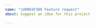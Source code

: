 ```yaml
---
name: "\U0001F389 Feature request"
about: Suggest an idea for this project

---
```


<!--
Please report issues regarding specific projects in their respective issue trackers, e.g.:
 - Pekko HTTP: https://github.com/apache/incubator-pekko-http/issues
 - Pekko Connectors: https://github.com/apache/incubator-pekko-connectors/issues 
 - Pekko Persistence Cassandra Plugin: https://github.com/apache/incubator-pekko-persistence-cassandra/issues
 - ...

Please explain your use case precisely, and if possible provide an example snippet.

Thanks for contributing!
-->
